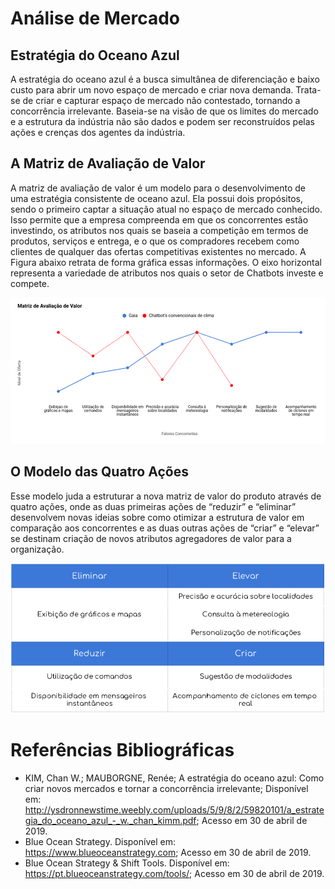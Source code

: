# Análise de Mercado

## Estratégia do Oceano Azul

A estratégia do oceano azul é a busca simultânea de diferenciação e baixo custo para abrir um novo espaço de mercado e criar nova demanda. Trata-se de criar e capturar espaço de mercado não contestado, tornando a concorrência irrelevante. Baseia-se na visão de que os limites do mercado e a estrutura da indústria não são dados e podem ser reconstruídos pelas ações e crenças dos agentes da indústria.


## A Matriz de Avaliação de Valor

A matriz de avaliação de valor é um modelo para o desenvolvimento de uma estratégia consistente de oceano azul. Ela possui dois propósitos, sendo o primeiro captar a situação atual no espaço de mercado conhecido. Isso permite que a empresa compreenda em que os concorrentes estão investindo, os atributos nos quais se baseia a competição em termos de produtos, serviços e entrega, e o que os compradores recebem como clientes de qualquer das ofertas competitivas existentes no mercado. A Figura abaixo retrata de forma gráfica essas informações. O eixo horizontal representa a variedade de atributos nos
quais o setor de Chatbots investe e compete.

![](../assets/imgs/ocean/mav.png)


## O Modelo das Quatro Ações

Esse modelo juda a estruturar a nova matriz de valor do produto através de quatro ações, onde as duas primeiras ações de “reduzir” e “eliminar” desenvolvem novas ideias sobre como otimizar a estrutura de valor em comparação aos concorrentes e as duas outras ações de “criar” e “elevar” se destinam criação de novos atributos agregadores de valor para a organização.

![](../assets/imgs/ocean/eliminar_elevar.png)



# Referências Bibliográficas 

- KIM, Chan W.; MAUBORGNE, Renée; A estratégia do oceano azul: Como criar novos mercados e tornar a concorrência irrelevante; Disponível em: <http://ysdronnewstime.weebly.com/uploads/5/9/8/2/59820101/a_estrategia_do_oceano_azul_-_w._chan_kimm.pdf>; Acesso em 30 de abril de 2019.
- Blue Ocean Strategy. Disponível em: <https://www.blueoceanstrategy.com>; Acesso em 30 de abril de 2019. 
- Blue Ocean Strategy & Shift Tools. Disponível em: <https://pt.blueoceanstrategy.com/tools/>; Acesso em 30 de abril de 2019. 